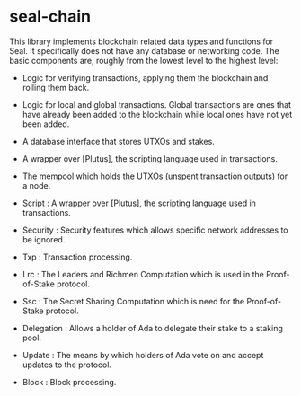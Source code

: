 # seal-chain

This library implements blockchain related data types and functions for Seal.
It specifically does not have any database or networking code. The basic components
are, roughly from the lowest level to the highest level:

* Logic for verifying transactions, applying them the blockchain and rolling
  them back.
* Logic for local and global transactions. Global transactions are ones that
  have already been added to the blockchain while local ones have not yet been
  added.
* A database interface that stores UTXOs and stakes.
* A wrapper over [Plutus], the scripting language used in transactions.
* The mempool which holds the UTXOs (unspent transaction outputs) for a node.


* Script : A wrapper over [Plutus], the scripting language used in transactions.
* Security : Security features which allows specific network addresses to be ignored.
* Txp : Transaction processing.
* Lrc : The Leaders and Richmen Computation which is used in the Proof-of-Stake protocol.
* Ssc : The Secret Sharing Computation which is need for the Proof-of-Stake protocol.
* Delegation : Allows a holder of Ada to delegate their stake to a staking pool.
* Update : The means by which holders of Ada vote on and accept updates to the protocol.
* Block : Block processing.
